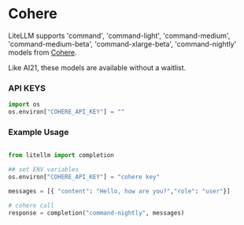 # Cohere

LiteLLM supports 'command', 'command-light', 'command-medium', 'command-medium-beta', 'command-xlarge-beta', 'command-nightly' models from [Cohere](https://cohere.com/). 

Like AI21, these models are available without a waitlist. 

### API KEYS

```python
import os 
os.environ["COHERE_API_KEY"] = ""
```

### Example Usage

```python

from litellm import completion

## set ENV variables
os.environ["COHERE_API_KEY"] = "cohere key"

messages = [{ "content": "Hello, how are you?","role": "user"}]

# cohere call
response = completion("command-nightly", messages)
```